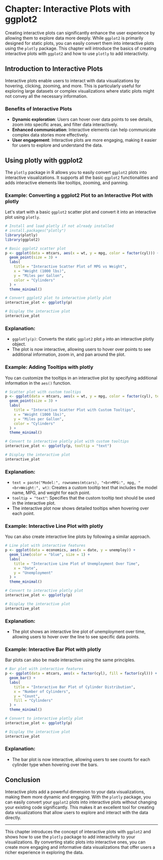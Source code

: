 # Chapter: Interactive Plots with ggplot2

Creating interactive plots can significantly enhance the user experience by allowing them to explore data more deeply. While `ggplot2` is primarily designed for static plots, you can easily convert them into interactive plots using the `plotly` package. This chapter will introduce the basics of creating interactive plots with `ggplot2` and how to use `plotly` to add interactivity.

## Introduction to Interactive Plots

Interactive plots enable users to interact with data visualizations by hovering, clicking, zooming, and more. This is particularly useful for exploring large datasets or complex visualizations where static plots might not convey all the necessary information.

### Benefits of Interactive Plots
- **Dynamic exploration**: Users can hover over data points to see details, zoom into specific areas, and filter data interactively.
- **Enhanced communication**: Interactive elements can help communicate complex data stories more effectively.
- **User engagement**: Interactive plots are more engaging, making it easier for users to explore and understand the data.

## Using plotly with ggplot2

The `plotly` package in R allows you to easily convert `ggplot2` plots into interactive visualizations. It supports all the basic `ggplot2` functionalities and adds interactive elements like tooltips, zooming, and panning.

### Example: Converting a ggplot2 Plot to an Interactive Plot with plotly

Let's start with a basic `ggplot2` scatter plot and convert it into an interactive plot using `plotly`.

```r
# Install and load plotly if not already installed
# install.packages("plotly")
library(plotly)
library(ggplot2)

# Basic ggplot2 scatter plot
p <- ggplot(data = mtcars, aes(x = wt, y = mpg, color = factor(cyl))) +
  geom_point(size = 3) +
  labs(
    title = "Interactive Scatter Plot of MPG vs Weight",
    x = "Weight (1000 lbs)",
    y = "Miles per Gallon",
    color = "Cylinders"
  ) +
  theme_minimal()

# Convert ggplot2 plot to interactive plotly plot
interactive_plot <- ggplotly(p)

# Display the interactive plot
interactive_plot
```

### Explanation:
- `ggplotly(p)`: Converts the static `ggplot2` plot `p` into an interactive plotly object.
- The plot is now interactive, allowing users to hover over points to see additional information, zoom in, and pan around the plot.

### Example: Adding Tooltips with plotly

You can customize the tooltips in an interactive plot by specifying additional information in the `aes()` function.

```r
# Scatter plot with custom tooltips
p <- ggplot(data = mtcars, aes(x = wt, y = mpg, color = factor(cyl), text = paste("Model:", rownames(mtcars), "<br>MPG:", mpg, "<br>Weight:", wt))) +
  geom_point(size = 3) +
  labs(
    title = "Interactive Scatter Plot with Custom Tooltips",
    x = "Weight (1000 lbs)",
    y = "Miles per Gallon",
    color = "Cylinders"
  ) +
  theme_minimal()

# Convert to interactive plotly plot with custom tooltips
interactive_plot <- ggplotly(p, tooltip = "text")

# Display the interactive plot
interactive_plot
```

### Explanation:
- `text = paste("Model:", rownames(mtcars), "<br>MPG:", mpg, "<br>Weight:", wt)`: Creates a custom tooltip text that includes the model name, MPG, and weight for each point.
- `tooltip = "text"`: Specifies that the custom tooltip text should be used in the interactive plot.
- The interactive plot now shows detailed tooltips when hovering over each point.

### Example: Interactive Line Plot with plotly

You can also create interactive line plots by following a similar approach.

```r
# Line plot with interactive features
p <- ggplot(data = economics, aes(x = date, y = unemploy)) +
  geom_line(color = "blue", size = 1) +
  labs(
    title = "Interactive Line Plot of Unemployment Over Time",
    x = "Date",
    y = "Unemployment"
  ) +
  theme_minimal()

# Convert to interactive plotly plot
interactive_plot <- ggplotly(p)

# Display the interactive plot
interactive_plot
```

### Explanation:
- The plot shows an interactive line plot of unemployment over time, allowing users to hover over the line to see specific data points.

### Example: Interactive Bar Plot with plotly

Bar plots can also be made interactive using the same principles.

```r
# Bar plot with interactive features
p <- ggplot(data = mtcars, aes(x = factor(cyl), fill = factor(cyl))) +
  geom_bar() +
  labs(
    title = "Interactive Bar Plot of Cylinder Distribution",
    x = "Number of Cylinders",
    y = "Count",
    fill = "Cylinders"
  ) +
  theme_minimal()

# Convert to interactive plotly plot
interactive_plot <- ggplotly(p)

# Display the interactive plot
interactive_plot
```

### Explanation:
- The bar plot is now interactive, allowing users to see counts for each cylinder type when hovering over the bars.

## Conclusion

Interactive plots add a powerful dimension to your data visualizations, making them more dynamic and engaging. With the `plotly` package, you can easily convert your `ggplot2` plots into interactive plots without changing your existing code significantly. This makes it an excellent tool for creating data visualizations that allow users to explore and interact with the data directly.

---

This chapter introduces the concept of interactive plots with `ggplot2` and shows how to use the `plotly` package to add interactivity to your visualizations. By converting static plots into interactive ones, you can create more engaging and informative data visualizations that offer users a richer experience in exploring the data.
